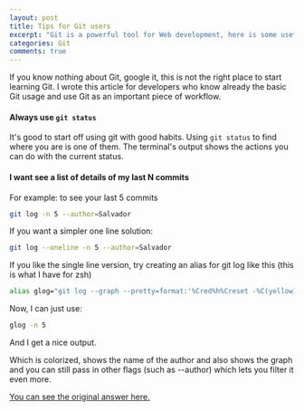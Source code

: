 ```yaml
---
layout: post
title: Tips for Git users
excerpt: "Git is a powerful tool for Web development, here is some useful tips for Git beginners."
categories: Git
comments: true
---
```


If you know nothing about Git, google it, this is not the right place to start learning Git. I wrote this article for developers who know already the basic Git usage and use Git as an important piece of workflow.

#### Always use `git status`

It's good to start off using git with good habits. Using `git status` to find where you are is one of them. The terminal's output shows the actions you can do with the current status.

#### I want see a list of details of my last N commits

For example: to see your last 5 commits

~~~ bash
git log -n 5 --author=Salvador
~~~

If you want a simpler one line solution:

~~~ bash
git log --oneline -n 5 --author=Salvador
~~~

If you like the single line version, try creating an alias for git log like this (this is what I have for zsh)

~~~ bash
alias glog="git log --graph --pretty=format:'%Cred%h%Creset -%C(yellow)%d%Creset %s %Cgreen(%cr) %C(bold blue)<%an>%Creset' --abbrev-commit"
~~~

Now, I can just use:

~~~ bash
glog -n 5
~~~

And I get a nice output.

Which is colorized, shows the name of the author and also shows the graph and you can still pass in other flags (such as --author) which lets you filter it even more.

[You can see the original answer here.](http://stackoverflow.com/questions/13542213/git-see-a-list-of-comments-of-my-last-n-commits#answer-13542327)

